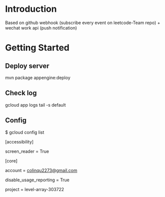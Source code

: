 
# Introduction

Based on github webhook (subscribe every event on leetcode-Team repo) + wechat work api (push notification)


# Getting Started

## Deploy server
mvn package appengine:deploy

## Check log
gcloud app logs tail -s default

## Config
$ gcloud config list

[accessibility]

screen_reader = True

[core]

account = colinqu2273@gmail.com

disable_usage_reporting = True

project = level-array-303722

